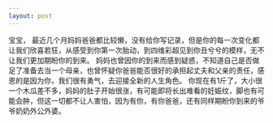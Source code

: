 ```yaml
---
layout: post
---
```

宝宝，
最近几个月妈妈爸爸都比较懒，没有给你写记录，但是你的每一次变化都让我们欣喜若狂，从感受到你第一次胎动，到四维彩超见到你丑兮兮的模样，无不让我们更加期盼你的到来。
妈妈也曾因你的到来而感到疑惑，不知道自己是否做足了准备去当一个母亲，也曾怀疑你爸爸能否很好的承担起丈夫和父亲的责任，感恩的是因为你，我们很有勇气，去迎接全新的人生角色。
你现在有1斤了，大小很一个木瓜差不多，妈妈的肚子开始很涨，有可能即将长出难看的妊娠纹，脚也有可能会肿，但这一切都不让人害怕，因为有你，有你爸爸，还有同样期盼你到来的爷爷奶奶外公外婆。